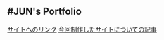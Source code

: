 #JUN's Portfolio
---
[サイトへのリンク]("http://junnetworks.web.fc2.com/index.html#Profile")
[今回制作したサイトについての記事]("http://qiita.com/JUN_NETWORKS/items/fb8505fbd6b6fb59c4b7")
